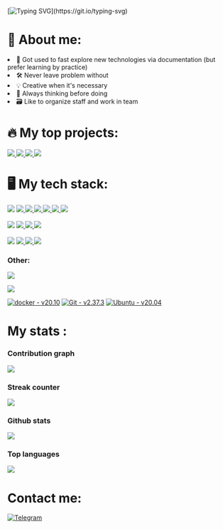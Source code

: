 [![Typing SVG](https://readme-typing-svg.herokuapp.com?font=Fira+Code&size=38&duration=4200&pause=49&color=FFFFFF&background=831010&center=true&vCenter=true&width=1000&height=300&lines=Hello%2C+my+name+is+Michael+Goldberg!;Welcome+to+my+GitHub+profile!)](https://git.io/typing-svg)

<h1>💁 About me: </h1>

 <li>📃 Got used to fast explore new technologies via documentation (but prefer learning by practice) </li> 

 <li>🛠️ Never leave problem without </li>
 
 <li>💡 Creative when it's necessary </li>
 
 <li>🤔 Always thinking before doing </li>
 
 <li>🗃️ Like to organize staff and work in team </li>

<h1>🔥 My top projects: </h1>

<a href="https://github.com/An9rewRyan/Securepass-project">
 <img src="https://github-readme-stats.vercel.app/api/pin/?username=An9rewRyan&repo=Securepass-project&bg_color=0d1117&icon_color=E50914&text_color=ffffff&title_color=ffffff&hide_border=true">
</a>

<a href="https://github.com/An9rewRyan/Gamers-Gazette-golang-backend-api">
 <img src="https://github-readme-stats.vercel.app/api/pin/?username=An9rewRyan&repo=Gamers-Gazette-golang-backend-api&bg_color=0d1117&icon_color=E50914&text_color=ffffff&title_color=ffffff&hide_border=true">
</a>  

<a href="https://github.com/An9rewRyan/Gamers-Gazette-frontend-react">
 <img src="https://github-readme-stats.vercel.app/api/pin/?username=An9rewRyan&repo=Gamers-Gazette-frontend-react&bg_color=0d1117&icon_color=E50914&text_color=ffffff&title_color=ffffff&hide_border=true">
</a>

<a href="https://github.com/An9rewRyan/golang_game_news_parser">
 <img src="https://github-readme-stats.vercel.app/api/pin/?username=An9rewRyan&repo=golang_game_news_parser&bg_color=0d1117&icon_color=E50914&text_color=ffffff&title_color=ffffff&hide_border=true">
</a>

<h1>🖥️ My tech stack: </h1>

<img src="https://img.shields.io/badge/python-3670A0?style=for-the-badge&logo=python&logoColor=ffdd54">

<a href="https://www.djangoproject.com/">
 <img src="https://img.shields.io/badge/django-%23092E20.svg?style=for-the-badge&logo=django&logoColor=white">
</a>

<a href="https://www.django-rest-framework.org/">
 <img src="https://img.shields.io/badge/DJANGO-REST-ff1709?style=for-the-badge&logo=django&logoColor=white&color=ff1709&labelColor=gray">
</a>

<a href="https://selenium-python.readthedocs.io/">
 <img src="https://img.shields.io/badge/-selenium-%43B02A?style=for-the-badge&logo=selenium&logoColor=white">
</a>

<a href="https://channels.readthedocs.io/en/stable/">
 <img src="https://img.shields.io/badge/Django_Channels-v3.0.5-5d8d5d">
</a>

<a href="https://django-allauth.readthedocs.io/en/latest/">
 <img src="https://img.shields.io/badge/Django_Allauth-v0.43.0-b4d6ad">
</a>

<a href="https://scrapy.org/">
 <img src="https://img.shields.io/badge/scrapy-v2.6.2-green">
</a>

</br>
</br>
<img src="https://img.shields.io/badge/go-%2300ADD8.svg?style=for-the-badge&logo=go&logoColor=white">

<a href="https://github.com/gorilla/mux">
 <img src="https://img.shields.io/badge/gorilla%2Fmux-v1.8.0-3a95a8">
</a>

<a href="https://github.com/antchfx/htmlquery">
 <img src="https://img.shields.io/badge/Htmlquery-v1.2.4-4fa8e0">
 </a>
 
<a href="https://github.com/JackC/pgx">
 <img src="https://img.shields.io/badge/pgx-v4.14.0-8cefff">
</a>
</br>
</br>

<img src="https://img.shields.io/badge/javascript-%23323330.svg?style=for-the-badge&logo=javascript&logoColor=%23F7DF1E">

<a href="https://reactjs.org/">
 <img src="https://img.shields.io/badge/react-%2320232a.svg?style=for-the-badge&logo=react&logoColor=%2361DAFB">
</a>             

<a href="https://expressjs.com/">
 <img src="https://img.shields.io/badge/express.js-%23404d59.svg?style=for-the-badge&logo=express&logoColor=%2361DAFB">
</a>

<a href="https://www.npmjs.com/package/puppeteer">
 <img src="https://img.shields.io/badge/puppeteer-v13.5.2-a70b0b">
</a>

### Other:

<a href="https://www.postgresql.org/">
 <img src="https://img.shields.io/badge/postgres-%23316192.svg?style=for-the-badge&logo=postgresql&logoColor=white">
</a>

<img src="https://img.shields.io/badge/docker-%230db7ed.svg?style=for-the-badge&logo=docker&logoColor=white"></a>

[![docker - v20.10](https://img.shields.io/badge/docker-v20.10-darkviolet)](https://www.docker.com/)
[![Git - v2.37.3](https://img.shields.io/badge/Git-v2.37.3-orange)](https://www.github.com/)
[![Ubuntu - v20.04](https://img.shields.io/badge/Ubuntu-v20.04-yellow)](https://ubuntu.com/blog/tag/ubuntu-20-04)

# My stats :

<h3> Contribution graph  </h3>
<img src = "https://activity-graph.herokuapp.com/graph?username=An9rewRyan&line=E50914&theme=github&bg_color=0d1117&hide_border=true&hide_title=true">

<h3>  Streak counter </h3>
<img src = "https://streak-stats.demolab.com/?user=An9rewRyan&theme=dark&hide_border=true&background=0d1117&ring=E50914&fire=E50914&currStreakLabel=ffffff">

<h3> Github stats </h3>
<img src = "https://github-readme-stats.vercel.app/api?username=An9rewRyan&show_icons=true&bg_color=0d1117&text_color=ffffff&title_color=E50914&icon_color=E50914&hide_border=true&hide_title=true">

<h3> Top languages </h3>
<img src = "https://github-readme-stats.vercel.app/api/top-langs/?username=An9rewRyan&layout=compact&hide_border=true&bg_color=0d1117&text_color=ffffff&title_color=ffffff">

# Contact me:
[![Telegram](https://img.shields.io/badge/Telegram-2CA5E0?style=for-the-badge&logo=telegram&logoColor=white)](https://t.me/Michael_J_Goldberg)
